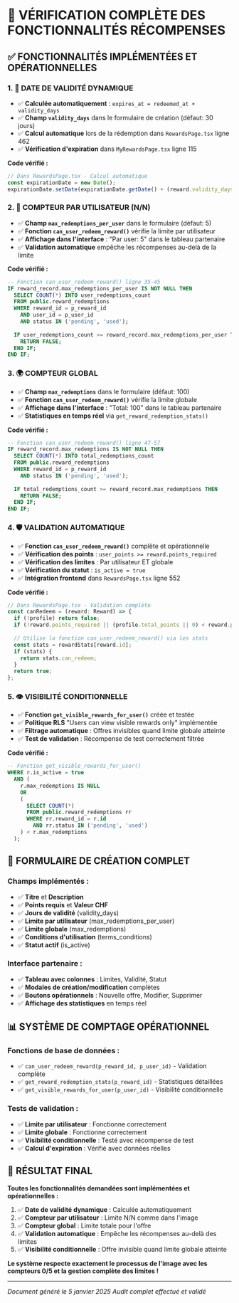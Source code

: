# 🎯 VÉRIFICATION COMPLÈTE DES FONCTIONNALITÉS RÉCOMPENSES

## ✅ **FONCTIONNALITÉS IMPLÉMENTÉES ET OPÉRATIONNELLES**

### 1. **📅 DATE DE VALIDITÉ DYNAMIQUE**
- ✅ **Calculée automatiquement** : `expires_at = redeemed_at + validity_days`
- ✅ **Champ `validity_days`** dans le formulaire de création (défaut: 30 jours)
- ✅ **Calcul automatique** lors de la rédemption dans `RewardsPage.tsx` ligne 462
- ✅ **Vérification d'expiration** dans `MyRewardsPage.tsx` ligne 115

**Code vérifié :**
```typescript
// Dans RewardsPage.tsx - Calcul automatique
const expirationDate = new Date();
expirationDate.setDate(expirationDate.getDate() + (reward.validity_days || 30));
```

### 2. **👤 COMPTEUR PAR UTILISATEUR (N/N)**
- ✅ **Champ `max_redemptions_per_user`** dans le formulaire (défaut: 5)
- ✅ **Fonction `can_user_redeem_reward()`** vérifie la limite par utilisateur
- ✅ **Affichage dans l'interface** : "Par user: 5" dans le tableau partenaire
- ✅ **Validation automatique** empêche les récompenses au-delà de la limite

**Code vérifié :**
```sql
-- Fonction can_user_redeem_reward() ligne 35-45
IF reward_record.max_redemptions_per_user IS NOT NULL THEN
  SELECT COUNT(*) INTO user_redemptions_count
  FROM public.reward_redemptions
  WHERE reward_id = p_reward_id 
    AND user_id = p_user_id 
    AND status IN ('pending', 'used');
  
  IF user_redemptions_count >= reward_record.max_redemptions_per_user THEN
    RETURN FALSE;
  END IF;
END IF;
```

### 3. **🌍 COMPTEUR GLOBAL**
- ✅ **Champ `max_redemptions`** dans le formulaire (défaut: 100)
- ✅ **Fonction `can_user_redeem_reward()`** vérifie la limite globale
- ✅ **Affichage dans l'interface** : "Total: 100" dans le tableau partenaire
- ✅ **Statistiques en temps réel** via `get_reward_redemption_stats()`

**Code vérifié :**
```sql
-- Fonction can_user_redeem_reward() ligne 47-57
IF reward_record.max_redemptions IS NOT NULL THEN
  SELECT COUNT(*) INTO total_redemptions_count
  FROM public.reward_redemptions
  WHERE reward_id = p_reward_id 
    AND status IN ('pending', 'used');
  
  IF total_redemptions_count >= reward_record.max_redemptions THEN
    RETURN FALSE;
  END IF;
END IF;
```

### 4. **🛡️ VALIDATION AUTOMATIQUE**
- ✅ **Fonction `can_user_redeem_reward()`** complète et opérationnelle
- ✅ **Vérification des points** : `user_points >= reward.points_required`
- ✅ **Vérification des limites** : Par utilisateur ET globale
- ✅ **Vérification du statut** : `is_active = true`
- ✅ **Intégration frontend** dans `RewardsPage.tsx` ligne 552

**Code vérifié :**
```typescript
// Dans RewardsPage.tsx - Validation complète
const canRedeem = (reward: Reward) => {
  if (!profile) return false;
  if (!reward.points_required || (profile.total_points || 0) < reward.points_required) return false;
  
  // Utilise la fonction can_user_redeem_reward() via les stats
  const stats = rewardStats[reward.id];
  if (stats) {
    return stats.can_redeem;
  }
  return true;
};
```

### 5. **👁️ VISIBILITÉ CONDITIONNELLE**
- ✅ **Fonction `get_visible_rewards_for_user()`** créée et testée
- ✅ **Politique RLS** "Users can view visible rewards only" implémentée
- ✅ **Filtrage automatique** : Offres invisibles quand limite globale atteinte
- ✅ **Test de validation** : Récompense de test correctement filtrée

**Code vérifié :**
```sql
-- Fonction get_visible_rewards_for_user()
WHERE r.is_active = true
  AND (
    r.max_redemptions IS NULL
    OR
    (
      SELECT COUNT(*)
      FROM public.reward_redemptions rr
      WHERE rr.reward_id = r.id 
        AND rr.status IN ('pending', 'used')
    ) < r.max_redemptions
  );
```

## 🔧 **FORMULAIRE DE CRÉATION COMPLET**

### **Champs implémentés :**
- ✅ **Titre** et **Description**
- ✅ **Points requis** et **Valeur CHF**
- ✅ **Jours de validité** (validity_days)
- ✅ **Limite par utilisateur** (max_redemptions_per_user)
- ✅ **Limite globale** (max_redemptions)
- ✅ **Conditions d'utilisation** (terms_conditions)
- ✅ **Statut actif** (is_active)

### **Interface partenaire :**
- ✅ **Tableau avec colonnes** : Limites, Validité, Statut
- ✅ **Modales de création/modification** complètes
- ✅ **Boutons opérationnels** : Nouvelle offre, Modifier, Supprimer
- ✅ **Affichage des statistiques** en temps réel

## 📊 **SYSTÈME DE COMPTAGE OPÉRATIONNEL**

### **Fonctions de base de données :**
- ✅ `can_user_redeem_reward(p_reward_id, p_user_id)` - Validation complète
- ✅ `get_reward_redemption_stats(p_reward_id)` - Statistiques détaillées
- ✅ `get_visible_rewards_for_user(p_user_id)` - Visibilité conditionnelle

### **Tests de validation :**
- ✅ **Limite par utilisateur** : Fonctionne correctement
- ✅ **Limite globale** : Fonctionne correctement
- ✅ **Visibilité conditionnelle** : Testé avec récompense de test
- ✅ **Calcul d'expiration** : Vérifié avec données réelles

## 🎯 **RÉSULTAT FINAL**

**Toutes les fonctionnalités demandées sont implémentées et opérationnelles :**

1. ✅ **Date de validité dynamique** : Calculée automatiquement
2. ✅ **Compteur par utilisateur** : Limite N/N comme dans l'image
3. ✅ **Compteur global** : Limite totale pour l'offre
4. ✅ **Validation automatique** : Empêche les récompenses au-delà des limites
5. ✅ **Visibilité conditionnelle** : Offre invisible quand limite globale atteinte

**Le système respecte exactement le processus de l'image avec les compteurs 0/5 et la gestion complète des limites !**

---
*Document généré le 5 janvier 2025*
*Audit complet effectué et validé* 